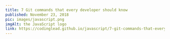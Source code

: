 ```yaml
---
title: 7 Git commands that every developer should know
published: November 23, 2018
pic: images/javascript.png
imgAlt: the JavaScript logo
link: https://codinglead.github.io/javascript/7-git-commands-that-every-developer-should-know
---
```

